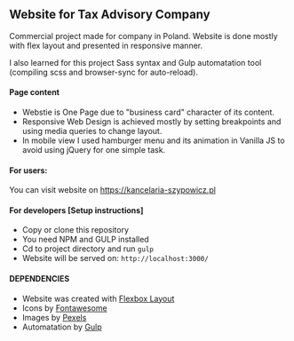 ## Website for Tax Advisory Company  

Commercial project made for company in Poland. 
Website is done mostly with flex layout and presented in responsive manner.

I also learned for this project Sass syntax and Gulp automatation tool (compiling scss and browser-sync for auto-reload).

#### Page content
* Webstie is One Page due to "business card" character of its content.
* Responsive Web Design is achieved mostly by setting breakpoints and using media queries to change layout.
* In mobile view I used hamburger menu and its animation in Vanilla JS to avoid using jQuery for one simple task.

#### For users:

You can visit website on https://kancelaria-szypowicz.pl

#### For developers [Setup instructions]
* Copy or clone this repository
* You need NPM and GULP installed
* Cd to project directory and run `gulp`
* Website will be served on: `http://localhost:3000/`


#### DEPENDENCIES
* Website was created with [Flexbox Layout](https://css-tricks.com/snippets/css/a-guide-to-flexbox/)
* Icons by [Fontawesome](https://fontawesome.com/)
* Images by [Pexels](https://www.pexels.com/)
* Automatation by [Gulp](https://gulpjs.com/)
